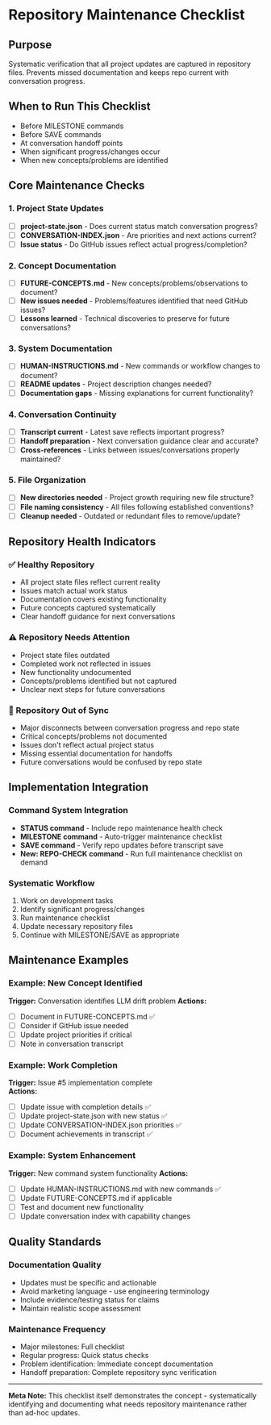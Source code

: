 # Repository Maintenance Checklist

## Purpose
Systematic verification that all project updates are captured in repository files. Prevents missed documentation and keeps repo current with conversation progress.

## When to Run This Checklist
- Before MILESTONE commands
- Before SAVE commands  
- At conversation handoff points
- When significant progress/changes occur
- When new concepts/problems are identified

## Core Maintenance Checks

### 1. Project State Updates
- [ ] **project-state.json** - Does current status match conversation progress?
- [ ] **CONVERSATION-INDEX.json** - Are priorities and next actions current?
- [ ] **Issue status** - Do GitHub issues reflect actual progress/completion?

### 2. Concept Documentation
- [ ] **FUTURE-CONCEPTS.md** - New concepts/problems/observations to document?
- [ ] **New issues needed** - Problems/features identified that need GitHub issues?
- [ ] **Lessons learned** - Technical discoveries to preserve for future conversations?

### 3. System Documentation  
- [ ] **HUMAN-INSTRUCTIONS.md** - New commands or workflow changes to document?
- [ ] **README updates** - Project description changes needed?
- [ ] **Documentation gaps** - Missing explanations for current functionality?

### 4. Conversation Continuity
- [ ] **Transcript current** - Latest save reflects important progress?
- [ ] **Handoff preparation** - Next conversation guidance clear and accurate?
- [ ] **Cross-references** - Links between issues/conversations properly maintained?

### 5. File Organization
- [ ] **New directories needed** - Project growth requiring new file structure?
- [ ] **File naming consistency** - All files following established conventions?
- [ ] **Cleanup needed** - Outdated or redundant files to remove/update?

## Repository Health Indicators

### ✅ Healthy Repository
- All project state files reflect current reality
- Issues match actual work status  
- Documentation covers existing functionality
- Future concepts captured systematically
- Clear handoff guidance for next conversations

### ⚠️ Repository Needs Attention
- Project state files outdated
- Completed work not reflected in issues
- New functionality undocumented
- Concepts/problems identified but not captured
- Unclear next steps for future conversations

### 🚨 Repository Out of Sync
- Major disconnects between conversation progress and repo state
- Critical concepts/problems not documented
- Issues don't reflect actual project status
- Missing essential documentation for handoffs
- Future conversations would be confused by repo state

## Implementation Integration

### Command System Integration
- **STATUS command** - Include repo maintenance health check
- **MILESTONE command** - Auto-trigger maintenance checklist  
- **SAVE command** - Verify repo updates before transcript save
- **New: REPO-CHECK command** - Run full maintenance checklist on demand

### Systematic Workflow
1. Work on development tasks
2. Identify significant progress/changes
3. Run maintenance checklist
4. Update necessary repository files
5. Continue with MILESTONE/SAVE as appropriate

## Maintenance Examples

### Example: New Concept Identified
**Trigger:** Conversation identifies LLM drift problem
**Actions:**
- [ ] Document in FUTURE-CONCEPTS.md ✅
- [ ] Consider if GitHub issue needed
- [ ] Update project priorities if critical
- [ ] Note in conversation transcript

### Example: Work Completion
**Trigger:** Issue #5 implementation complete  
**Actions:**
- [ ] Update issue with completion details ✅
- [ ] Update project-state.json with new status ✅
- [ ] Update CONVERSATION-INDEX.json priorities ✅
- [ ] Document achievements in transcript ✅

### Example: System Enhancement
**Trigger:** New command system functionality
**Actions:**
- [ ] Update HUMAN-INSTRUCTIONS.md with new commands ✅
- [ ] Update FUTURE-CONCEPTS.md if applicable
- [ ] Test and document new functionality
- [ ] Update conversation index with capability changes

## Quality Standards

### Documentation Quality
- Updates must be specific and actionable
- Avoid marketing language - use engineering terminology
- Include evidence/testing status for claims
- Maintain realistic scope assessment

### Maintenance Frequency
- Major milestones: Full checklist
- Regular progress: Quick status checks
- Problem identification: Immediate concept documentation
- Handoff preparation: Complete repository sync verification

---

**Meta Note:** This checklist itself demonstrates the concept - systematically identifying and documenting what needs repository maintenance rather than ad-hoc updates.